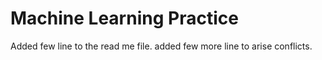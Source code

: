 # Machine Learning Practice 
Added few line to the read me file.
added few more line to arise conflicts.
